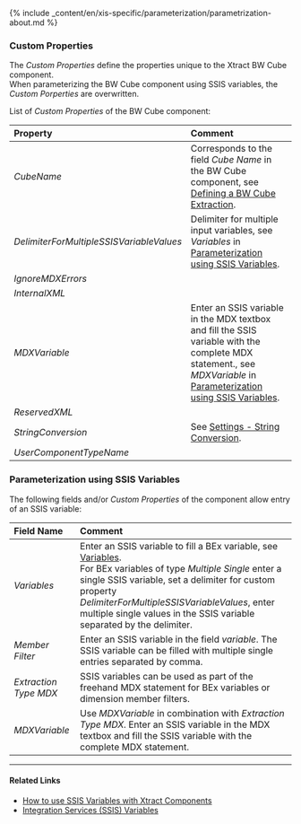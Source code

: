 
{% include _content/en/xis-specific/parameterization/parametrization-about.md  %}

### Custom Properties

The *Custom Properties* define the properties unique to the Xtract BW Cube component. <br>
When parameterizing the BW Cube component using SSIS variables, the *Custom Porperties* are overwritten.

List of *Custom Properties* of the BW Cube component:

|Property |Comment|
|:----|:----|
| *CubeName* | Corresponds to the field *Cube Name* in the BW Cube component, see [Defining a BW Cube Extraction](./bw-cube-extraction-define#defining-a-bw-cube-extraction).|
| *DelimiterForMultipleSSISVariableValues* | Delimiter for multiple input variables, see *Variables* in [Parameterization using SSIS Variables](#parameterization-using-ssis-variables).|
| *IgnoreMDXErrors* | |
| *InternalXML* | |
| *MDXVariable* | Enter an SSIS variable in the MDX textbox and fill the SSIS variable with the complete MDX statement., see *MDXVariable* in [Parameterization using SSIS Variables](#parameterization-using-ssis-variables). |
| *ReservedXML* | |
| *StringConversion* | See [Settings - String Conversion](./settings#string-conversion). |
| *UserComponentTypeName* | |

### Parameterization using SSIS Variables
The following fields and/or *Custom Properties* of the component allow entry of an SSIS variable:

|Field Name|Comment|
|:----|:----|
|*Variables*| Enter an SSIS variable to fill a BEx variable, see [Variables](./variables). <br>For BEx variables of type *Multiple Single* enter a single SSIS variable, set a delimiter for custom property *DelimiterForMultipleSSISVariableValues*, enter multiple single values in the SSIS variable separated by the delimiter. |
|*Member Filter*        |Enter an SSIS variable in the field *variable*. The SSIS variable can be filled with multiple single entries separated by comma.|
|*Extraction Type MDX* |SSIS variables can be used as part of the freehand MDX statement for BEx variables or dimension member filters. |
|*MDXVariable*        |Use *MDXVariable* in combination with *Extraction Type MDX*. Enter an SSIS variable in the MDX textbox and fill the SSIS variable with the complete MDX statement.|

****
#### Related Links
- [How to use SSIS Variables with Xtract Components](../parameterization/parameterization-var) 
- [Integration Services (SSIS) Variables](https://docs.microsoft.com/en-us/sql/integration-services/integration-services-ssis-variables?view=sql-server-ver15)